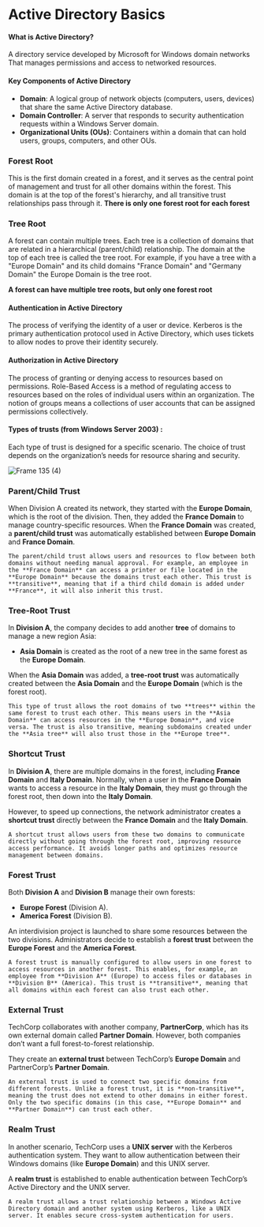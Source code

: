 # Active Directory Basics

#### What is Active Directory?
A directory service developed by Microsoft for Windows domain networks That manages permissions and access to networked resources.
  
#### Key Components of Active Directory
- **Domain**: A logical group of network objects (computers, users, devices) that share the same Active Directory database.
- **Domain Controller**: A server that responds to security authentication requests within a Windows Server domain.
- **Organizational Units (OUs)**: Containers within a domain that can hold users, groups, computers, and other OUs.

### Forest Root
This is the first domain created in a forest, and it serves as the central point of management and trust for all other domains within the forest. This domain is at the top of the forest's hierarchy, and all transitive trust relationships pass through it. **There is only one forest root for each forest**

### Tree Root
A forest can contain multiple trees. Each tree is a collection of domains that are related in a hierarchical (parent/child) relationship. The domain at the top of each tree is called the tree root. For example, if you have a tree with a "Europe Domain" and its child domains "France Domain" and "Germany Domain" the Europe Domain is the tree root.

**A forest can have multiple tree roots, but only one forest root**

#### Authentication in Active Directory
The process of verifying the identity of a user or device.
Kerberos is the primary authentication protocol used in Active Directory, which uses tickets to allow nodes to prove their identity securely.

#### Authorization in Active Directory
The process of granting or denying access to resources based on permissions.
Role-Based Access is a method of regulating access to resources based on the roles of individual users within an organization.
The notion of groups means a collections of user accounts that can be assigned permissions collectively.




#### Types of trusts (from Windows Server 2003) :

Each type of trust is designed for a specific scenario.
The choice of trust depends on the organization’s needs for resource sharing and security.

![Frame 135 (4)](https://github.com/user-attachments/assets/8b1e3ccb-c653-44df-9afd-d2247be366d5)

### Parent/Child Trust
When Division A created its network, they started with the **Europe Domain**, which is the root of the division. Then, they added the **France Domain** to manage country-specific resources. When the **France Domain** was created, a **parent/child trust** was automatically established between **Europe Domain** and **France Domain**.


    The parent/child trust allows users and resources to flow between both domains without needing manual approval. For example, an employee in the **France Domain** can access a printer or file located in the **Europe Domain** because the domains trust each other. This trust is **transitive**, meaning that if a third child domain is added under **France**, it will also inherit this trust.





### Tree-Root Trust
In **Division A**, the company decides to add another **tree** of domains to manage a new region Asia:
- **Asia Domain** is created as the root of a new tree in the same forest as the **Europe Domain**.

When the **Asia Domain** was added, a **tree-root trust** was automatically created between the **Asia Domain** and the **Europe Domain** (which is the forest root).


    This type of trust allows the root domains of two **trees** within the same forest to trust each other. This means users in the **Asia Domain** can access resources in the **Europe Domain**, and vice versa. The trust is also transitive, meaning subdomains created under the **Asia tree** will also trust those in the **Europe tree**.





### Shortcut Trust
In **Division A**, there are multiple domains in the forest, including **France Domain** and **Italy Domain**. Normally, when a user in the **France Domain** wants to access a resource in the **Italy Domain**, they must go through the forest root, then down into the **Italy Domain**.

However, to speed up connections, the network administrator creates a **shortcut trust** directly between the **France Domain** and the **Italy Domain**.


    A shortcut trust allows users from these two domains to communicate directly without going through the forest root, improving resource access performance. It avoids longer paths and optimizes resource management between domains.




### Forest Trust
Both **Division A** and **Division B** manage their own forests:
- **Europe Forest** (Division A).
- **America Forest** (Division B).

An interdivision project is launched to share some resources between the two divisions. Administrators decide to establish a **forest trust** between the **Europe Forest** and the **America Forest**.


    A forest trust is manually configured to allow users in one forest to access resources in another forest. This enables, for example, an employee from **Division A** (Europe) to access files or databases in **Division B** (America). This trust is **transitive**, meaning that all domains within each forest can also trust each other.




### External Trust
TechCorp collaborates with another company, **PartnerCorp**, which has its own external domain called **Partner Domain**. However, both companies don’t want a full forest-to-forest relationship.

They create an **external trust** between TechCorp’s **Europe Domain** and PartnerCorp’s **Partner Domain**.


    An external trust is used to connect two specific domains from different forests. Unlike a forest trust, it is **non-transitive**, meaning the trust does not extend to other domains in either forest. Only the two specific domains (in this case, **Europe Domain** and **Partner Domain**) can trust each other.


### Realm Trust

In another scenario, TechCorp uses a **UNIX server** with the Kerberos authentication system. They want to allow authentication between their Windows domains (like **Europe Domain**) and this UNIX server.

A **realm trust** is established to enable authentication between TechCorp’s Active Directory and the UNIX server.


    A realm trust allows a trust relationship between a Windows Active Directory domain and another system using Kerberos, like a UNIX server. It enables secure cross-system authentication for users.




